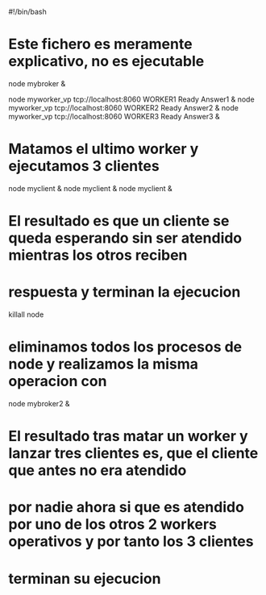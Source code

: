 #!/bin/bash

# Este fichero es meramente explicativo, no es ejecutable
node mybroker &

node myworker_vp tcp://localhost:8060 WORKER1 Ready Answer1 &
node myworker_vp tcp://localhost:8060 WORKER2 Ready Answer2 &
node myworker_vp tcp://localhost:8060 WORKER3 Ready Answer3 &

# Matamos el ultimo worker y ejecutamos 3 clientes
node myclient & node myclient & node myclient &
# El resultado es que un cliente se queda esperando sin ser atendido mientras los otros reciben
# respuesta y terminan la ejecucion

killall node
# eliminamos todos los procesos de node y realizamos la misma operacion con
node mybroker2 &
# El resultado tras matar un worker y lanzar tres clientes es, que el cliente que antes no era atendido 
# por nadie ahora si que es atendido por uno de los otros 2 workers operativos y por tanto los 3 clientes
# terminan su ejecucion